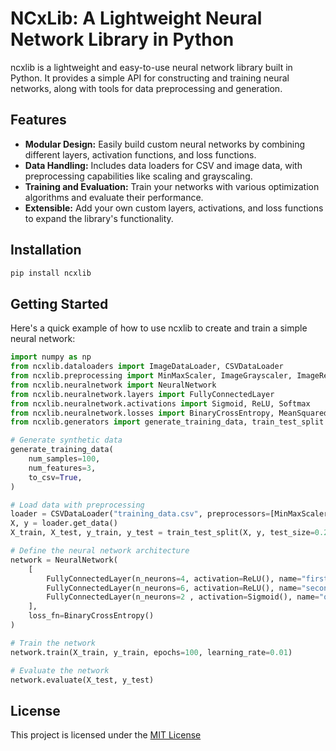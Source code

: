 # NCxLib: A Lightweight Neural Network Library in Python

ncxlib is a lightweight and easy-to-use neural network library built in Python. It provides a simple API for constructing and training neural networks, along with tools for data preprocessing and generation.

## Features

* **Modular Design:** Easily build custom neural networks by combining different layers, activation functions, and loss functions.
* **Data Handling:** Includes data loaders for CSV and image data, with preprocessing capabilities like scaling and grayscaling.
* **Training and Evaluation:** Train your networks with various optimization algorithms and evaluate their performance.
* **Extensible:**  Add your own custom layers, activations, and loss functions to expand the library's functionality.

## Installation

```bash
pip install ncxlib
```

## Getting Started
Here's a quick example of how to use ncxlib to create and train a simple neural network:

```python
import numpy as np
from ncxlib.dataloaders import ImageDataLoader, CSVDataLoader
from ncxlib.preprocessing import MinMaxScaler, ImageGrayscaler, ImageRescaler
from ncxlib.neuralnetwork import NeuralNetwork
from ncxlib.neuralnetwork.layers import FullyConnectedLayer
from ncxlib.neuralnetwork.activations import Sigmoid, ReLU, Softmax
from ncxlib.neuralnetwork.losses import BinaryCrossEntropy, MeanSquaredError
from ncxlib.generators import generate_training_data, train_test_split

# Generate synthetic data
generate_training_data(
    num_samples=100,
    num_features=3,
    to_csv=True,
)

# Load data with preprocessing
loader = CSVDataLoader("training_data.csv", preprocessors=[MinMaxScaler()])
X, y = loader.get_data()
X_train, X_test, y_train, y_test = train_test_split(X, y, test_size=0.2)

# Define the neural network architecture
network = NeuralNetwork(
    [
        FullyConnectedLayer(n_neurons=4, activation=ReLU(), name="first_hidden"),
        FullyConnectedLayer(n_neurons=6, activation=ReLU(), name="second_hidden"),
        FullyConnectedLayer(n_neurons=2 , activation=Sigmoid(), name="output"),
    ],
    loss_fn=BinaryCrossEntropy() 
)

# Train the network
network.train(X_train, y_train, epochs=100, learning_rate=0.01)

# Evaluate the network
network.evaluate(X_test, y_test)
```


## License
This project is licensed under the [MIT License](LICENSE)